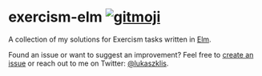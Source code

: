 # exercism-elm [![gitmoji](https://img.shields.io/badge/gitmoji-%20📖%20👨🏻‍💻-FFDD67.svg?style=flat-square)][gitmoji]

A collection of my solutions for Exercism tasks written in [Elm][elm].

Found an issue or want to suggest an improvement? Feel free to [create an issue][create-issue] or reach out to me on
Twitter: [@lukaszklis][twitter].

[elm]: http://elm-lang.org
[gitmoji]: https://gitmoji.carloscuesta.me/
[create-issue]: https://github.com/lukaszklis/exercism-elm/issues/new
[twitter]: https://twitter.com/lukaszklis
